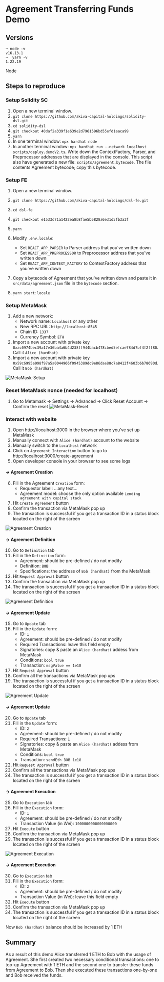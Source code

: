 # Agreement Transferring Funds Demo

## Versions

```
➜ node -v
v16.13.1
➜  yarn -v
1.22.19
```

Node

## Steps to reproduce

### Setup Solidity SC

1. Open a new terminal window.
2. `git clone https://github.com/akiva-capital-holdings/solidity-dsl.git`
3. `cd solidity-dsl`
4. `git checkout 40daf2a339f1e639e2d7961596bd55efd1eaca99`
5. `yarn`
6. In one terminal window: `npx hardhat node`
7. In another terminal window: `npx hardhat run --network localhost scripts/deploy.demoV2.ts`. Write down the ContextFactory, Parser, and Preprocessor addresses that are displayed in the console. This script also have generated a new file: `scripts/agreement.bytecode`. The file contents Agreement bytecode; copy this bytecode.

### Setup FE

1. Open a new terminal window.
2. `git clone https://github.com/akiva-capital-holdings/dsl-fe.git`
3. `cd dsl-fe`
4. `git checkout e1533d71a1422ea8b8fae5b5828a6e31d5fb3a3f`
5. `yarn`
6. Modify `.env.locale`:

   - Set `REACT_APP_PARSER` to Parser address that you've written down
   - Set `REACT_APP_PREPROCESSOR` to Preprocessor address that you've written down
   - Set `REACT_APP_CONTEXT_FACTORY` to ContextFactory address that you've written down

7. Copy a bytecode of Agreement that you've written down and paste it in `src/data/agreement.json` file in the `bytecode` section.

8. `yarn start:locale`

### Setup MetaMask

1. Add a new network:
   - Network name: `Localhost` or any other
   - New RPC URL: `http://localhost:8545`
   - Chain ID: `1337`
   - Currency Symbol: `ETH`
2. Import a new account with private key `0xac0974bec39a17e36ba4a6b4d238ff944bacb478cbed5efcae784d7bf4f2ff80`. Call it `Alice (hardhat)`
3. Import a new account with private key `0x59c6995e998f97a5a0044966f0945389dc9e86dae88c7a8412f4603b6b78690d`. Call it `Bob (hardhat)`

![MetaMask-Setup](img/MetaMask-setup.png)

### Reset MetaMask nonce (needed for localhost)

1. Go to Metamask -> Settings -> Advanced -> Click Reset Account -> Confirm the reset
   ![MetaMask-Reset](img/MetaMask-reset.png)

### Interact with website

1. Open http://localhost:3000 in the browser where you've set up MetaMask
2. Manually connect with `Alice (hardhat)` account to the website
3. Manually switch to the `Localhost` network
4. Click on `Agreement Interaction` button to go to http://localhost:3000/create-agreement
5. Open developer console in your browser to see some logs

#### -> Agreement Creation

6. Fill in the Agreement `Creation` form:
   - Requestor label: ...any text...
   - Agreement model: choose the only option available `Lending agreement with capital stack`
7. Hit `Create Agreement` button
8. Confirm the transaction via MetaMask pop up
9. The transaction is successful if you get a transaction ID in a status block located on the right of the screen

![Agreement Creation](img/Agreement-creation.png)

#### -> Agreement Definition

10. Go to `Definition` tab
11. Fill in the `Definition` form:
    - Agreement: should be pre-defined / do not modify
    - Definition: `BOB`
    - Specifications: the address of `Bob (hardhat)` from the MetaMask
12. Hit `Request Approval` button
13. Confirm the transaction via MetaMask pop up
14. The transaction is successful if you get a transaction ID in a status block located on the right of the screen

![Agreement Definition](img/Agreement-definition.png)

#### -> Agreement Update

15. Go to `Update` tab
16. Fill in the `Update` form:
    - ID: `1`
    - Agreement: should be pre-defined / do not modify
    - Required Transactions: leave this field empty
    - Signatories: copy & paste an `Alice (hardhat)` addess from MetaMask
    - Conditions: `bool true`
    - Transaction: `msgValue == 1e18`
17. Hit `Request Approval` button
18. Confirm all the transactions via MetaMask pop ups
19. The transaction is successful if you get a transaction ID in a status block located on the right of the screen

![Agreement Update](img/Agreement-update.png)

#### -> Agreement Update

20. Go to `Update` tab
21. Fill in the `Update` form:
    - ID: `2`
    - Agreement: should be pre-defined / do not modify
    - Required Transactions: `1`
    - Signatories: copy & paste an `Alice (hardhat)` addess from MetaMask
    - Conditions: `bool true`
    - Transaction: `sendEth BOB 1e18`
22. Hit `Request Approval` button
23. Confirm all the transactions via MetaMask pop ups
24. The transaction is successful if you get a transaction ID in a status block located on the right of the screen

#### -> Agreement Execution

25. Go to `Execution` tab
26. Fill in the `Execution` form:
    - ID: `1`
    - Agreement: should be pre-defined / do not modify
    - Transaction Value (in Wei): `1000000000000000000`
27. Hit `Execute` button
28. Confirm the transaction via MetaMask pop up
29. The transaction is successful if you get a transaction ID in a status block located on the right of the screen

![Agreement Execution](img/Agreement-execution.png)

#### -> Agreement Execution

30. Go to `Execution` tab
31. Fill in the `Execution` form:
    - ID: `2`
    - Agreement: should be pre-defined / do not modify
    - Transaction Value (in Wei): leave this field empty
32. Hit `Execute` button
33. Confirm the transaction via MetaMask pop up
34. The transaction is successful if you get a transaction ID in a status block located on the right of the screen

Now `Bob (hardhat)` balance should be increased by 1 ETH

## Summary

As a result of this demo Alice transferred 1 ETH to Bob with the usage of Agreement. She first created two necessary conditional transactions: one to top-up Agreement with 1 ETH and the second one to transfer these funds from Agreement to Bob. Then she executed these transactions one-by-one and Bob received the funds.
